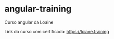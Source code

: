 # angular-training

Curso angular da Loaine

Link do curso com certificado: https://loiane.training
